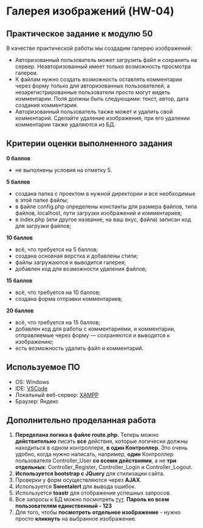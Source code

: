 # Галерея изображений (HW-04)

## Практическое задание к модулю 50
В качестве практической работы мы создадим галерею изображений:
- Авторизованный пользователь может загрузить файл и сохранить на сервер. Неавторизованный имеет только возможность просмотра галереи.
- К файлам нужно создать возможность оставлять комментарии через форму только для авторизованных пользователей, а незарегистрированные пользователи просто могут видеть комментарии. Поля должны быть следующими: текст, автор, дата создания комментария.
- Авторизованный пользователь также может и удалить свой комментарий. Сделайте удаление изображения, при его удалении комментарии также удаляются из БД.

## Критерии оценки выполненного задания
**0 баллов**
- не выполнены условия на отметку 5.

**5 баллов**
- создана папка с проектом в нужной директории и все необходимые в этой папке файлы;
- в файле config.php определены константы для размера файлов, типа файлов, localhost, пути загрузки изображений и комментариев;
- в index.php (или другое название, на ваш вкус, файла) записан код для загрузки файлов;

**10 баллов**
- всё, что требуется на 5 баллов;
- создана основная верстка и добавлены стили;
- файлы загружаются и выводится галерея;
- добавлен код для возможности удаления файлов;

**15 баллов**
- всё, что требуется на 10 баллов;
- создана форма отправки комментариев;

**20 баллов**
- всё, что требуется на 15 баллов;
- добавлен код для работы с комментариями, и комментарии, отправляемые через форму — сохраняются и выводятся к изображению;
- есть возможность удалить файл и комментарий.

## Используемое ПО
- OS: Windows
- IDE: [VSCode](https://code.visualstudio.com/)
- Локальный веб-сервер: [XAMPP](https://www.apachefriends.org/)
- Браузер: Яндекс

## Дополнительно проделанная работа
1. **Переделана логика в файле route.php.** Теперь можно **действительно** писать **все** действия, которые логически должны находиться в одном контроллере, **в один Контроллер**. Это очень удобно, когда нужно написать, например, **один** Контроллер пользователя Controller_User **со всеми действиями**, а не **три отдельных**: Controller_Register, Controller_Login и Controller_Logout.
2. **Используется bootstrap с JQuery** для стилизации сайта.
3. Проверки у форм осуществляются через **AJAX**.
4. Используется **Sweetalert** для вывода ошибок.
5. Используется **toastr** для отображения успешных запросов.
6. Все запросы к БД можно посмотреть [тут](app/database/queries.sql). **Пароль ко всем пользователям единственный - 123**
7. Для того, чтобы **посмотреть отдельное изображение** - нужно просто **кликнуть** на выбранное изображение.